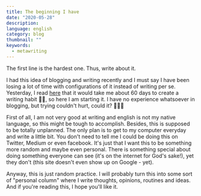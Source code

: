 ```yaml
---
title: The beginning I have
date: "2020-05-28"
description:
language: english
category: blog
thumbnail: ""
keywords:
  - metawriting
---
```


The first line is the hardest one. Thus, write about it.

I had this idea of blogging and writing recently and I must say I have been losing a lot of time with configurations of it instead of writing per se. Yesterday, I read [here][medium writing $10000] that it would take me about 60 days to create a writing habit ✍🏻, so here I am starting it. I have no experience whatsoever in blogging, but trying couldn't hurt, could it? 🤷🏼‍♂️

First of all, I am not very good at writing and english is not my native language, so this might be tough to accomplish. Besides, this is supposed to be totally unplanned. The only plan is to get to my computer everyday and write a little bit. You don't need to tell me I could be doing this on Twitter, Medium or even facebook. It's just that I want this to be something more random and maybe even personal. There is something special about doing something everyone can see (it's on the internet for God's sake!), yet they don't (this site doesn't even show up on Google - yet).

Anyway, this is just random practice. I will probably turn this into some sort of "personal column" where I write thoughts, opinions, routines and ideas. And if you're reading this, I hope you'll like it.

[medium writing $10000]: https://medium.com/better-marketing/i-will-teach-you-how-to-make-your-first-10-000-from-writing-51e7830185c8

